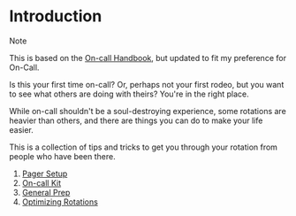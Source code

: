 # Introduction

> [!NOTE]
> This is based on the [On-call Handbook](https://github.com/alicegoldfuss/oncall-handbook/tree/master), but updated to fit my preference for On-Call.

Is this your first time on-call? Or, perhaps not your first rodeo, but you want to see what others are doing with theirs? You're in the right place.

While on-call shouldn't be a soul-destroying experience, some rotations are heavier than others, and there are things you can do to make your life easier.

This is a collection of tips and tricks to get you through your rotation from people who have been there.

1. [Pager Setup](01-Pager-Setup.md)
2. [On-call Kit](02-On-call-Kit.md)
3. [General Prep](03-General-Prep.md)
4. [Optimizing Rotations](04-Optimizing-Rotations.md)
